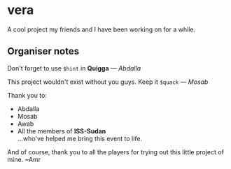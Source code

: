 # vera
A cool project my friends and I have been working on for a while.

## Organiser notes
Don't forget to use `$hint` in **Quigga** — *Abdalla*

This project wouldn't exist without you guys. Keep it `$quack` — *Mosab*

Thank you to:
- Abdalla
- Mosab
- Awab
- All the members of **ISS-Sudan**  
...who've helped me bring this event to life.

And of course, thank you to all the players for trying out this little project of mine. ~Amr
